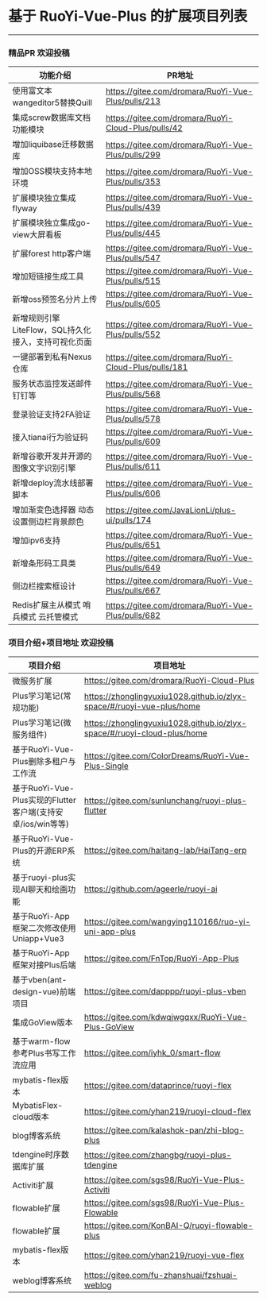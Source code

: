 # 基于 RuoYi-Vue-Plus 的扩展项目列表
- - -
### 精品PR 欢迎投稿
| 功能介绍                            | PR地址                                                 |
|---------------------------------|------------------------------------------------------|
| 使用富文本wangeditor5替换Quill         | https://gitee.com/dromara/RuoYi-Vue-Plus/pulls/213   |
| 集成screw数据库文档功能模块                | https://gitee.com/dromara/RuoYi-Cloud-Plus/pulls/42  |
| 增加liquibase迁移数据库                | https://gitee.com/dromara/RuoYi-Vue-Plus/pulls/299   |
| 增加OSS模块支持本地环境                   | https://gitee.com/dromara/RuoYi-Vue-Plus/pulls/353   |
| 扩展模块独立集成flyway                  | https://gitee.com/dromara/RuoYi-Vue-Plus/pulls/439   |
| 扩展模块独立集成go-view大屏看板             | https://gitee.com/dromara/RuoYi-Vue-Plus/pulls/445   |
| 扩展forest http客户端                | https://gitee.com/dromara/RuoYi-Vue-Plus/pulls/547   |
| 增加短链接生成工具                       | https://gitee.com/dromara/RuoYi-Vue-Plus/pulls/515   |
| 新增oss预签名分片上传                    | https://gitee.com/dromara/RuoYi-Vue-Plus/pulls/605   |
| 新增规则引擎LiteFlow，SQL持久化接入，支持可视化页面 | https://gitee.com/dromara/RuoYi-Vue-Plus/pulls/552   |
| 一键部署到私有Nexus仓库                  | https://gitee.com/dromara/RuoYi-Cloud-Plus/pulls/181 |
| 服务状态监控发送邮件钉钉等                   | https://gitee.com/dromara/RuoYi-Vue-Plus/pulls/568   |
| 登录验证支持2FA验证                     | https://gitee.com/dromara/RuoYi-Vue-Plus/pulls/578   |
| 接入tianai行为验证码                   | https://gitee.com/dromara/RuoYi-Vue-Plus/pulls/609   |
| 新增谷歌开发并开源的图像文字识别引擎              | https://gitee.com/dromara/RuoYi-Vue-Plus/pulls/611   |
| 新增deploy流水线部署脚本                 | https://gitee.com/dromara/RuoYi-Vue-Plus/pulls/606   |
| 增加渐变色选择器 动态设置侧边栏背景颜色            | https://gitee.com/JavaLionLi/plus-ui/pulls/174       |
| 增加ipv6支持                        | https://gitee.com/dromara/RuoYi-Vue-Plus/pulls/651   |
| 新增条形码工具类                        | https://gitee.com/dromara/RuoYi-Vue-Plus/pulls/649   |
| 侧边栏搜索框设计                        | https://gitee.com/dromara/RuoYi-Vue-Plus/pulls/667   |
| Redis扩展主从模式 哨兵模式 云托管模式          | https://gitee.com/dromara/RuoYi-Vue-Plus/pulls/682   |

### 项目介绍+项目地址 欢迎投稿


| 项目介绍                                          | 项目地址                                                                    |
|-----------------------------------------------|-------------------------------------------------------------------------|
| 微服务扩展                                         | https://gitee.com/dromara/RuoYi-Cloud-Plus                              |
| Plus学习笔记(常规功能)                                | https://zhonglingyuxiu1028.github.io/zlyx-space/#/ruoyi-vue-plus/home   |
| Plus学习笔记(微服务组件)                               | https://zhonglingyuxiu1028.github.io/zlyx-space/#/ruoyi-cloud-plus/home |
| 基于RuoYi-Vue-Plus删除多租户与工作流                     | https://gitee.com/ColorDreams/RuoYi-Vue-Plus-Single                     |
| 基于RuoYi-Vue-Plus实现的Flutter客户端(支持安卓/ios/win等等) | https://gitee.com/sunlunchang/ruoyi-plus-flutter                        |
| 基于RuoYi-Vue-Plus的开源ERP系统                      | https://gitee.com/haitang-lab/HaiTang-erp                               |
| 基于ruoyi-plus实现AI聊天和绘画功能                       | https://github.com/ageerle/ruoyi-ai                                     |
| 基于RuoYi-App框架二次修改使用Uniapp+Vue3                | https://gitee.com/wangying110166/ruo-yi-uni-app-plus                    |
| 基于RuoYi-App框架对接Plus后端                         | https://gitee.com/FnTop/RuoYi-App-Plus                                  |
| 基于vben(ant-design-vue)前端项目                    | https://gitee.com/dapppp/ruoyi-plus-vben                                |
| 集成GoView版本                                    | https://gitee.com/kdwqjwgqxx/RuoYi-Vue-Plus-GoView                      |
| 基于warm-flow参考Plus书写工作流应用                      | https://gitee.com/iyhk_0/smart-flow                                     | 
| mybatis-flex版本                                | https://gitee.com/dataprince/ruoyi-flex                                 |
| MybatisFlex-cloud版本                           | https://gitee.com/yhan219/ruoyi-cloud-flex                              |
| blog博客系统                                      | https://gitee.com/kalashok-pan/zhi-blog-plus                            |
| tdengine时序数据库扩展                               | https://gitee.com/zhangbg/ruoyi-plus-tdengine                           |
| Activiti扩展                                    | https://gitee.com/sgs98/RuoYi-Vue-Plus-Activiti                         |
| flowable扩展                                    | https://gitee.com/sgs98/RuoYi-Vue-Plus-Flowable                         |
| flowable扩展                                    | https://gitee.com/KonBAI-Q/ruoyi-flowable-plus                          |
| mybatis-flex版本                                | https://gitee.com/yhan219/ruoyi-vue-flex                                |
| weblog博客系统                                    | https://gitee.com/fu-zhanshuai/fzshuai-weblog                           |